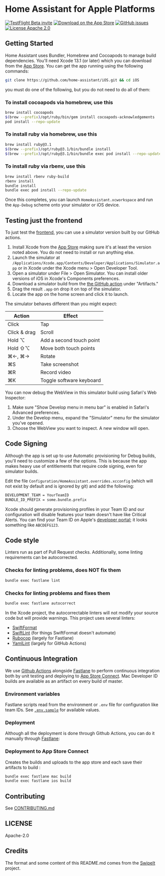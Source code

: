 Home Assistant for Apple Platforms
=================

[![TestFlight Beta invite](https://img.shields.io/badge/TestFlight-Beta-blue.svg)](https://www.home-assistant.io/ios/beta/)
[![Download on the App Store](https://img.shields.io/itunes/v/1099568401.svg)](https://itunes.apple.com/app/home-assistant-open-source-home-automation/id1099568401)
[![GitHub issues](https://img.shields.io/github/issues/home-assistant/iOS.svg?style=flat)](https://github.com/home-assistant/iOS/issues)
[![License Apache 2.0](https://img.shields.io/badge/license-Apache%202.0-green.svg?style=flat)](https://github.com/home-assistant/iOS/blob/master/LICENSE)

## Getting Started

Home Assistant uses Bundler, Homebrew and Cocoapods to manage build dependencies. You'll need Xcode 13.1 (or later) which you can download from the [App Store](https://developer.apple.com/download/). You can get the app running using the following commands:

```bash
git clone https://github.com/home-assistant/iOS.git && cd iOS
```


   you must do one of the following, but you do not need to do all of them:

### To install cocoapods via homebrew, use this
```bash
brew install cocoapods
$(brew --prefix)/opt/ruby/bin/gem install cocoapods-acknowledgements
pod install --repo-update
```
### To install ruby via homebrew, use this
```bash
brew install ruby@3.1
$(brew --prefix)/opt/ruby@3.1/bin/bundle install
$(brew --prefix)/opt/ruby@3.1/bin/bundle exec pod install --repo-update
```
### To install ruby via rbenv, use this
```bash
brew install rbenv ruby-build
rbenv install
bundle install
bundle exec pod install --repo-update
```

Once this completes, you can launch  `HomeAssistant.xcworkspace` and run the `App-Debug` scheme onto your simulator or iOS device.

## Testing just the frontend

To just test the [frontend](https://github.com/home-assistant/frontend), you can use a simulator version built by our GitHub actions.

1. Install Xcode from the [App Store](https://developer.apple.com/download/) making sure it's at least the version noted above. You do not need to install or run anything else.
2. Launch the simulator at `/Applications/Xcode.app/Contents/Developer/Applications/Simulator.app` or in Xcode under the Xcode menu > Open Developer Tool.
3. Open a simulator under File > Open Simulator. You can install older versions of iOS in Xcode's Components preferences.
4. Download a simulator build from the [the GitHub action](https://github.com/home-assistant/iOS/actions/workflows/ci.yml?query=branch%3Amaster) under "Artifacts."
5. Drag the result `.app` on drop it on top of the simulator.
6. Locate the app on the home screen and click it to launch.

The simulator behaves different than you might expect:

| Action | Effect |
| -- | -- |
| Click | Tap |
| Click & drag | Scroll |
| Hold ⌥ | Add a second touch point |
| Hold ⇧⌥ | Move both touch points |
| ⌘←, ⌘→ | Rotate |
| ⌘S | Take screenshot |
| ⌘R | Record video |
| ⌘K | Toggle software keyboard |

You can now debug the WebView in this simulator build using Safari's Web Inspector:

1. Make sure "Show Develop menu in menu bar" is enabled in Safari's Advanced preferences.
2. Under the Develop menu, expand the "Simulator" menu for the simulator you've opened.
3. Choose the WebView you want to inspect. A new window will open.

## Code Signing

Although the app is set up to use Automatic provisioning for Debug builds, you'll need to customize a few of the options. This is because the app makes heavy use of entitlements that require code signing, even for simulator builds.

Edit the file `Configuration/HomeAssistant.overrides.xcconfig` (which will not exist by default and is ignored by git) and add the following:

```bash
DEVELOPMENT_TEAM = YourTeamID
BUNDLE_ID_PREFIX = some.bundle.prefix
```

Xcode should generate provisioning profiles in your Team ID and our configuration will disable features your team doesn't have like Critical Alerts. You can find your Team ID on Apple's [developer portal](https://developer.apple.com/account); it looks something like `ABCDEFG123`.

## Code style

Linters run as part of Pull Request checks. Additionally, some linting requirements can be autocorrected.

### Checks for linting problems, does NOT fix them
```bash
bundle exec fastlane lint
```
### Checks for linting problems and fixes them
```bash
bundle exec fastlane autocorrect
```

In the Xcode project, the autocorrectable linters will not modify your source code but will provide warnings. This project uses several linters:

- [SwiftFormat](https://github.com/nicklockwood/SwiftFormat)
- [SwiftLint](https://github.com/realm/swiftlint) (for things SwiftFormat doesn't automate)
- [Rubocop](https://rubocop.org) (largely for Fastlane)
- [YamlLint](https://yamllint.readthedocs.io/en/stable/index.html) (largely for GitHub Actions)

## Continuous Integration

We use [Github Actions](https://github.com/home-assistant/iOS/actions) alongside [Fastlane](https://fastlane.tools/) to perform continuous integration both by unit testing and deploying to [App Store Connect](https://appstoreconnect.apple.com). Mac Developer ID builds are available as an artifact on every build of master.

### Environment variables

Fastlane scripts read from the environment or `.env` file for configuration like team IDs. See [`.env.sample`](https://github.com/home-assistant/iOS/blob/master/.env.sample) for available values.

### Deployment

Although all the deployment is done through Github Actions, you can do it manually through [Fastlane](https://github.com/home-assistant/iOS/blob/master/fastlane/README.md):

### Deployment to App Store Connect

Creates the builds and uploads to the app store and each save their artifacts to build :
```bash
bundle exec fastlane mac build
bundle exec fastlane ios build
```

## Contributing

See [CONTRIBUTING.md](CONTRIBUTING.md)

## LICENSE

Apache-2.0

## Credits

The format and some content of this README.md comes from the [SwipeIt](https://github.com/ivanbruel/SwipeIt) project.
